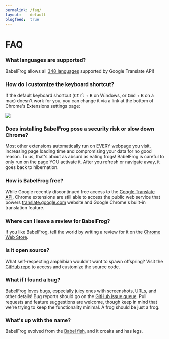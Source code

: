 ```yaml
---
permalink: /faq/
layout:    default
blogfeed:  true
---
```


FAQ
===

### What languages are supported?

BabelFrog allows all [348 languages](https://support.google.com/translate/toolkit/answer/147837?hl=en) supported by Google Translate API!

### How do I customize the keyboard shortcut? 

If the default keyboard shortcut (<kbd>Ctrl</kbd> + <kbd>B</kbd> on Windows, or <kbd>Cmd</kbd> + <kbd>B</kbd> on a mac) doesn't work for you, you can change it via a link at the bottom of Chrome's Extensions settings page:

<p class="pictureframe"><img src="https://dl.dropboxusercontent.com/u/29440342/screenshots/WFNKSNFA-2014.06.09-13-36-33.png"></p>

### Does installing BabelFrog pose a security risk or slow down Chrome?

Most other extensions automatically run on EVERY webpage you visit, increasing
page loading time and compromising your data for no good reason. To us, that's
about as absurd as eating frogs!  BabelFrog is careful to only run on the page
YOU activate it. After you refresh or navigate away, it goes back to
hibernation.

### How is BabelFrog free?

While Google recently discontinued free access to the [Google Translate API](https://developers.google.com/translate/v2/faq), Chrome extensions are still able to access the public web service that powers [translate.google.com](https://translate.google.com) website and Google Chrome's built-in translation feature.

### Where can I leave a review for BabelFrog?

If you like BabelFrog, tell the world by writing a review for it on the [Chrome Web Store](https://chrome.google.com/webstore/detail/babelfrog/jnhmkblbgggfgeebimebebnkhgnagnpj).

### Is it open source?

What self-respecting amphibian wouldn't want to spawn offspring? Visit the
[GitHub repo](https://github.com/dergachev/babelfrog) to access and customize
the source code.

### What if I found a bug?

BabelFrog loves bugs, especially juicy ones with screenshots, URLs, and other
details! Bug reports should go on the [GitHub issue
queue](https://github.com/dergachev/babelfrog/issues).  Pull requests and
feature suggestions are welcome, though keep in mind that we're trying to keep
the functionality minimal. A frog should be just a frog.

### What's up with the name?

BabelFrog evolved from the [Babel fish](http://hitchhikers.wikia.com/wiki/Babel_Fish), and it croaks and has legs.
